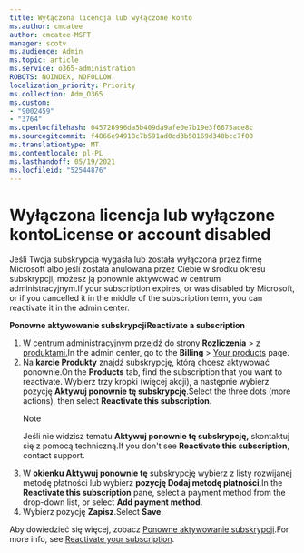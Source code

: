 ```yaml
---
title: Wyłączona licencja lub wyłączone konto
ms.author: cmcatee
author: cmcatee-MSFT
manager: scotv
ms.audience: Admin
ms.topic: article
ms.service: o365-administration
ROBOTS: NOINDEX, NOFOLLOW
localization_priority: Priority
ms.collection: Adm_O365
ms.custom:
- "9002459"
- "3764"
ms.openlocfilehash: 045726996da5b409da9afe0e7b19e3f6675ade8c
ms.sourcegitcommit: f4866e94918c7b591ad0cd3b58169d340bcc7f00
ms.translationtype: MT
ms.contentlocale: pl-PL
ms.lasthandoff: 05/19/2021
ms.locfileid: "52544876"
---
```

# <a name="license-or-account-disabled"></a><span data-ttu-id="16637-102">Wyłączona licencja lub wyłączone konto</span><span class="sxs-lookup"><span data-stu-id="16637-102">License or account disabled</span></span>

<span data-ttu-id="16637-103">Jeśli Twoja subskrypcja wygasła lub została wyłączona przez firmę Microsoft albo jeśli została anulowana przez Ciebie w środku okresu subskrypcji, możesz ją ponownie aktywować w centrum administracyjnym.</span><span class="sxs-lookup"><span data-stu-id="16637-103">If your subscription expires, or was disabled by Microsoft, or if you cancelled it in the middle of the subscription term, you can reactivate it in the admin center.</span></span>

<span data-ttu-id="16637-104">**Ponowne aktywowanie subskrypcji**</span><span class="sxs-lookup"><span data-stu-id="16637-104">**Reactivate a subscription**</span></span>

1. <span data-ttu-id="16637-105">W centrum administracyjnym przejdź do strony **Rozliczenia**  >  [z produktami.](https://go.microsoft.com/fwlink/p/?linkid=842054)</span><span class="sxs-lookup"><span data-stu-id="16637-105">In the admin center, go to the **Billing** > [Your products](https://go.microsoft.com/fwlink/p/?linkid=842054) page.</span></span>
2. <span data-ttu-id="16637-106">Na **karcie Produkty** znajdź subskrypcję, którą chcesz aktywować ponownie.</span><span class="sxs-lookup"><span data-stu-id="16637-106">On the **Products** tab, find the subscription that you want to reactivate.</span></span> <span data-ttu-id="16637-107">Wybierz trzy kropki (więcej akcji), a następnie wybierz pozycję **Aktywuj ponownie tę subskrypcję**.</span><span class="sxs-lookup"><span data-stu-id="16637-107">Select the three dots (more actions), then select **Reactivate this subscription**.</span></span>
    > [!NOTE]
    > <span data-ttu-id="16637-108">Jeśli nie widzisz tematu **Aktywuj ponownie tę subskrypcję,** skontaktuj się z pomocą techniczną.</span><span class="sxs-lookup"><span data-stu-id="16637-108">If you don't see **Reactivate this subscription**, contact support.</span></span>
3. <span data-ttu-id="16637-109">W **okienku Aktywuj ponownie tę** subskrypcję wybierz z listy rozwijanej metodę płatności lub wybierz **pozycję Dodaj metodę płatności**.</span><span class="sxs-lookup"><span data-stu-id="16637-109">In the **Reactivate this subscription** pane, select a payment method from the drop-down list, or select **Add payment method**.</span></span>
4. <span data-ttu-id="16637-110">Wybierz pozycję **Zapisz**.</span><span class="sxs-lookup"><span data-stu-id="16637-110">Select **Save**.</span></span>

<span data-ttu-id="16637-111">Aby dowiedzieć się więcej, zobacz [Ponowne aktywowanie subskrypcji](/microsoft-365/commerce/subscriptions/reactivate-your-subscription).</span><span class="sxs-lookup"><span data-stu-id="16637-111">For more info, see [Reactivate your subscription](/microsoft-365/commerce/subscriptions/reactivate-your-subscription).</span></span>